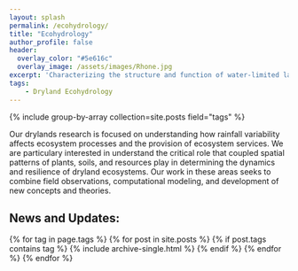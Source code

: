 ```yaml
---
layout: splash
permalink: /ecohydrology/
title: "Ecohydrology"
author_profile: false
header:
  overlay_color: "#5e616c"
  overlay_image: /assets/images/Rhone.jpg
excerpt: 'Characterizing the structure and function of water-limited landscapes.'
tags:
    - Dryland Ecohydrology
---
```


{% include group-by-array collection=site.posts field="tags" %}

Our drylands research is focused on understanding how rainfall variability affects ecosystem processes and the provision of ecosystem services. We are particulary interested in understand the critical role that coupled spatial patterns of plants, soils, and resources play in determining the dynamics and resilience of dryland ecosystems. Our work in these areas seeks to combine field observations, computational modeling, and development of new concepts and theories.

## News and Updates:

{% for tag in page.tags %}
    {% for post in site.posts %}
        {% if post.tags contains tag %}
            {% include archive-single.html %}
        {% endif %}
    {% endfor %}
{% endfor %}

